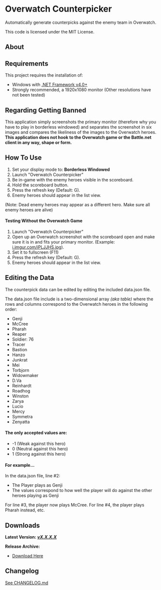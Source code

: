 # Overwatch Counterpicker #

Automatically generate counterpicks against the enemy team in Overwatch.

This code is licensed under the MIT License.

## About

## Requirements

This project requires the installation of:

 - Windows with [.NET Framework v4.0+](https://www.microsoft.com/en-ca/download/details.aspx?id=17851)
 - Strongly recommended, a 1920x1080 monitor (Other resolutions have not been tested)

## Regarding Getting Banned
This application simply screenshots the primary monitor (therefore why you have to play in borderless windowed) and separates the screenshot in six images and compares the likeliness of the images to the Overwatch heroes. **This application does not hook to the Overwatch game or the Battle.net client in any way, shape or form.**

## How To Use
1. Set your display mode to: **Borderless Windowed**
2. Launch "Overwatch Counterpicker"
3. Be in-game with the enemy heroes visible in the scoreboard.
4. Hold the scoreboard button.
5. Press the refresh key (Default: G).
6. Enemy heroes should appear in the list view.

(Note: Dead enemy heroes may appear as a different hero. Make sure all enemy heroes are alive)

#### Testing Without the Overwatch Game

1. Launch "Overwatch Counterpicker"
2. Open up an Overwatch screenshot with the scoreboard open and make sure it is in and fits your primary monitor. (Example: [i.imgur.com/iPLJJHS.jpg](https://i.imgur.com/iPLJJHS.jpg)).
3. Set it to fullscreen (F11)
3. Press the refresh key (Default: G).
4. Enemy heroes should appear in the list view.

## Editing the Data

The counterpick data can be edited by editing the included data.json file.

The data.json file include is a two-dimensional array *(aka table)* where the rows and columns correspond to the Overwatch heroes in the following order:

 - Genji
 - McCree
 - Pharah
 - Reaper
 - Soldier: 76
 - Tracer
 - Bastion
 - Hanzo
 - Junkrat
 - Mei
 - Torbjorn
 - Widowmaker
 - D.Va
 - Reinhardt
 - Roadhog
 - Winston
 - Zarya
 - Lucio
 - Mercy
 - Symmetra
 - Zenyatta

#### The only accepted values are:
 - -1 (Weak against this hero)
 - 0 (Neutral against this hero)
 - 1 (Strong against this hero)

#### For example...

In the data.json file, line #2:

 - The Player plays as Genji
 - The values correspond to how well the player will do against the other heroes playing as Genji

For line #3, the player now plays McCree.
For line #4, the player plays Pharah instead, etc.

## Downloads
**Latest Version:** ***[vX.X.X.X][Dld_Latest]***

**Release Archive:**

 - [Download Here][Dld_Archive]

## Changelog
[See CHANGELOG.md][CLog.md]

  [CLog.md]: https://github.com/Wassup789/Overwatch-Counterpicker/blob/master/CHANGELOG.md
  [Dld_Archive]: https://goo.gl/ISrSy6
  [Dld_Latest]: https://github.com/Wassup789/Overwatch-Counterpicker/releases
